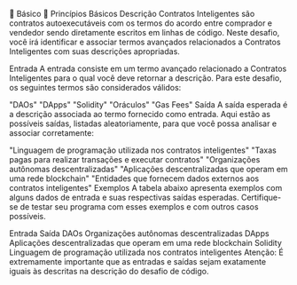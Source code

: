 Básico
 Princípios Básicos
Descrição
Contratos Inteligentes são contratos autoexecutáveis com os termos do acordo entre comprador e vendedor sendo diretamente escritos em linhas de código. Neste desafio, você irá identificar e associar termos avançados relacionados a Contratos Inteligentes com suas descrições apropriadas.

Entrada
A entrada consiste em um termo avançado relacionado a Contratos Inteligentes para o qual você deve retornar a descrição. Para este desafio, os seguintes termos são considerados válidos:

"DAOs"
"DApps"
"Solidity"
"Oráculos"
"Gas Fees"
Saída
A saída esperada é a descrição associada ao termo fornecido como entrada. Aqui estão as possíveis saídas, listadas aleatoriamente, para que você possa analisar e associar corretamente:

"Linguagem de programação utilizada nos contratos inteligentes"
"Taxas pagas para realizar transações e executar contratos"
"Organizações autônomas descentralizadas"
"Aplicações descentralizadas que operam em uma rede blockchain"
"Entidades que fornecem dados externos aos contratos inteligentes"
Exemplos
A tabela abaixo apresenta exemplos com alguns dados de entrada e suas respectivas saídas esperadas. Certifique-se de testar seu programa com esses exemplos e com outros casos possíveis.

Entrada	Saída
DAOs	Organizações autônomas descentralizadas
DApps	Aplicações descentralizadas que operam em uma rede blockchain
Solidity	Linguagem de programação utilizada nos contratos inteligentes
Atenção: É extremamente importante que as entradas e saídas sejam exatamente iguais às descritas na descrição do desafio de código.